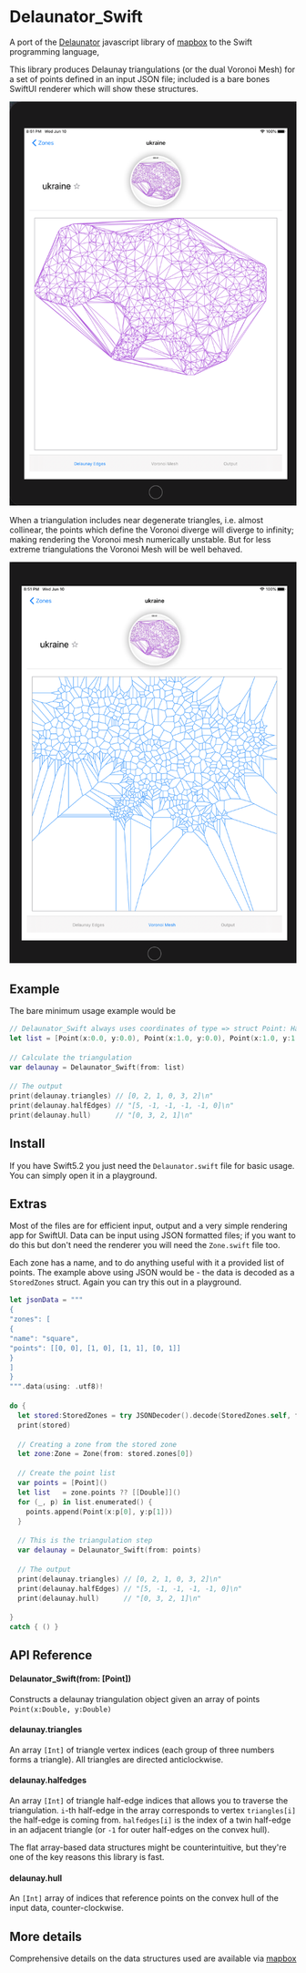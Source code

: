 # Delaunator_Swift
A port of the [Delaunator](https://github.com/mapbox/delaunator) javascript library of [mapbox](https://github.com/mapbox) to the Swift programming language,

This library produces Delaunay triangulations (or the dual Voronoi Mesh) for a set of points defined in an input JSON file; included is a bare bones SwiftUI renderer which will show these structures.

![Example Delaunay Triangulation](./Images/Ukraine_Delaunay.png)

When a triangulation includes near degenerate triangles, i.e. almost collinear, the
points which define the Voronoi diverge will diverge to infinity; making rendering the
Voronoi mesh numerically unstable. But for less extreme triangulations the Voronoi Mesh
will be well behaved.

![Example Delaunay Triangulation](./Images/Ukraine_Voronoi.png)

## Example

The bare minimum usage example would be
```swift
// Delaunator_Swift always uses coordinates of type => struct Point: Hashable, Codable { var x, y: Double }
let list = [Point(x:0.0, y:0.0), Point(x:1.0, y:0.0), Point(x:1.0, y:1.0), Point(x:0.0, y:1.0)] // [{x 0, y 0}, {x 1, y 0}, {x 1, y 1}, {x 0, y 1}]

// Calculate the triangulation
var delaunay = Delaunator_Swift(from: list)

// The output
print(delaunay.triangles) // [0, 2, 1, 0, 3, 2]\n"
print(delaunay.halfEdges) // "[5, -1, -1, -1, -1, 0]\n"
print(delaunay.hull)      // "[0, 3, 2, 1]\n"
```

## Install

If you have Swift5.2 you just need the `Delaunator.swift` file for basic
usage. You can simply open it in a playground.

## Extras

Most of the files are for efficient input, output and a very simple rendering app
for SwiftUI. Data can be input using JSON formatted files; if you want to do this
but don't need the renderer you will need the `Zone.swift` file too.

Each zone has a name, and to do anything useful with it a provided list of points.
The example above using JSON would be - the data is decoded as a `StoredZones`
struct. Again you can try this out in a playground.

```swift
let jsonData = """
{
"zones": [
{
"name": "square",
"points": [[0, 0], [1, 0], [1, 1], [0, 1]]
}
]
}
""".data(using: .utf8)!

do {
  let stored:StoredZones = try JSONDecoder().decode(StoredZones.self, from:jsonData)
  print(stored)

  // Creating a zone from the stored zone
  let zone:Zone = Zone(from: stored.zones[0])

  // Create the point list
  var points = [Point]()
  let list   = zone.points ?? [[Double]]()
  for (_, p) in list.enumerated() {
    points.append(Point(x:p[0], y:p[1]))
  }

  // This is the triangulation step
  var delaunay = Delaunator_Swift(from: points)

  // The output
  print(delaunay.triangles) // [0, 2, 1, 0, 3, 2]\n"
  print(delaunay.halfEdges) // "[5, -1, -1, -1, -1, 0]\n"
  print(delaunay.hull)      // "[0, 3, 2, 1]\n"

}
catch { () }

```

## API Reference

#### Delaunator_Swift(from: [Point])

Constructs a delaunay triangulation object given an array of points `Point(x:Double, y:Double)`


#### delaunay.triangles

An array `[Int]` of triangle vertex indices (each group of three numbers forms a triangle).
All triangles are directed anticlockwise.

#### delaunay.halfedges

An array `[Int]` of triangle half-edge indices that allows you to traverse the triangulation.
`i`-th half-edge in the array corresponds to vertex `triangles[i]` the half-edge is coming from.
`halfedges[i]` is the index of a twin half-edge in an adjacent triangle
(or `-1` for outer half-edges on the convex hull).

The flat array-based data structures might be counterintuitive,
but they're one of the key reasons this library is fast.

#### delaunay.hull

An `[Int]` array of indices that reference points on the convex hull of the input data, counter-clockwise.

## More details

Comprehensive details on the data structures used are available via [mapbox](https://mapbox.github.io/delaunator/)
